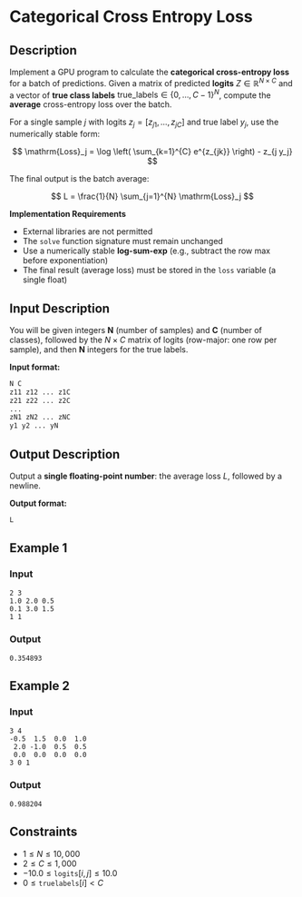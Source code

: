 # Categorical Cross Entropy Loss

## Description

Implement a GPU program to calculate the **categorical cross-entropy loss** for a batch of predictions.
Given a matrix of predicted **logits** $Z \in \mathbb{R}^{N \times C}$ and a vector of **true class labels** $\mathrm{true\_labels} \in \{0,\ldots,C-1\}^N$, compute the **average** cross-entropy loss over the batch.

For a single sample $j$ with logits $z_j = [z_{j1}, \ldots, z_{jC}]$ and true label $y_j$, use the numerically stable form:

$$
\mathrm{Loss}_j = \log \left( \sum_{k=1}^{C} e^{z_{jk}} \right) - z_{j y_j}
$$

The final output is the batch average:

$$
L = \frac{1}{N} \sum_{j=1}^{N} \mathrm{Loss}_j
$$

**Implementation Requirements**

* External libraries are not permitted
* The `solve` function signature must remain unchanged
* Use a numerically stable **log-sum-exp** (e.g., subtract the row max before exponentiation)
* The final result (average loss) must be stored in the `loss` variable (a single float)

## Input Description

You will be given integers **N** (number of samples) and **C** (number of classes), followed by the $N\times C$ matrix of logits (row-major: one row per sample), and then **N** integers for the true labels.

**Input format:**

```bash
N C
z11 z12 ... z1C
z21 z22 ... z2C
...
zN1 zN2 ... zNC
y1 y2 ... yN
```

## Output Description

Output a **single floating-point number**: the average loss $L$, followed by a newline.

**Output format:**

```bash
L
```

## Example 1

### Input

```
2 3
1.0 2.0 0.5
0.1 3.0 1.5
1 1
```

### Output

```
0.354893
```

## Example 2

### Input

```
3 4
-0.5  1.5  0.0  1.0
 2.0 -1.0  0.5  0.5
 0.0  0.0  0.0  0.0
3 0 1
```

### Output

```
0.988204
```

## Constraints

* $1 \le N \le 10{,}000$
* $2 \le C \le 1{,}000$
* $-10.0 \le \mathtt{logits}[i,j] \le 10.0$
* $0 \le \mathtt{truelabels}[i] < C$


